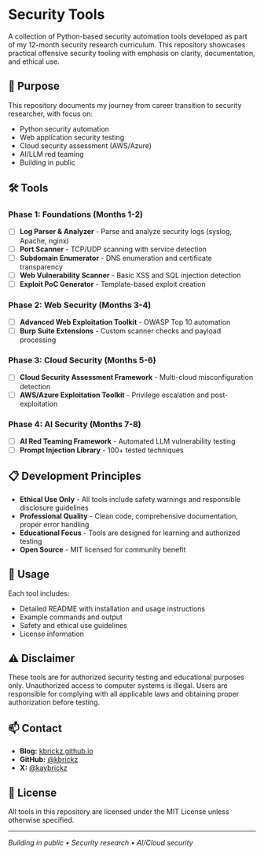 # Security Tools

A collection of Python-based security automation tools developed as part of my 12-month security research curriculum. This repository showcases practical offensive security tooling with emphasis on clarity, documentation, and ethical use.

## 🎯 Purpose

This repository documents my journey from career transition to security researcher, with focus on:
- Python security automation
- Web application security testing
- Cloud security assessment (AWS/Azure)
- AI/LLM red teaming
- Building in public

## 🛠️ Tools

### Phase 1: Foundations (Months 1-2)
- [ ] **Log Parser & Analyzer** - Parse and analyze security logs (syslog, Apache, nginx)
- [ ] **Port Scanner** - TCP/UDP scanning with service detection
- [ ] **Subdomain Enumerator** - DNS enumeration and certificate transparency
- [ ] **Web Vulnerability Scanner** - Basic XSS and SQL injection detection
- [ ] **Exploit PoC Generator** - Template-based exploit creation

### Phase 2: Web Security (Months 3-4)
- [ ] **Advanced Web Exploitation Toolkit** - OWASP Top 10 automation
- [ ] **Burp Suite Extensions** - Custom scanner checks and payload processing

### Phase 3: Cloud Security (Months 5-6)
- [ ] **Cloud Security Assessment Framework** - Multi-cloud misconfiguration detection
- [ ] **AWS/Azure Exploitation Toolkit** - Privilege escalation and post-exploitation

### Phase 4: AI Security (Months 7-8)
- [ ] **AI Red Teaming Framework** - Automated LLM vulnerability testing
- [ ] **Prompt Injection Library** - 100+ tested techniques

## 📋 Development Principles

- **Ethical Use Only** - All tools include safety warnings and responsible disclosure guidelines
- **Professional Quality** - Clean code, comprehensive documentation, proper error handling
- **Educational Focus** - Tools are designed for learning and authorized testing
- **Open Source** - MIT licensed for community benefit

## 🚀 Usage

Each tool includes:
- Detailed README with installation and usage instructions
- Example commands and output
- Safety and ethical use guidelines
- License information

## ⚠️ Disclaimer

These tools are for authorized security testing and educational purposes only. Unauthorized access to computer systems is illegal. Users are responsible for complying with all applicable laws and obtaining proper authorization before testing.

## 📫 Contact

- **Blog:** [kbrickz.github.io](https://kbrickz.github.io)
- **GitHub:** [@kbrickz](https://github.com/kbrickz)
- **X:** [@kaybrickz](https://x.com/kaybrickz)

## 📄 License

All tools in this repository are licensed under the MIT License unless otherwise specified.

---

*Building in public • Security research • AI/Cloud security*
